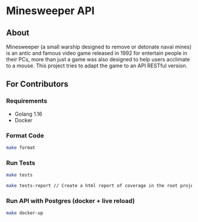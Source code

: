 # Minesweeper API
## About
Minesweeper (a small warship designed to remove or detonate naval mines) is an antic and famous video game released in 1992 for entertain people in their PCs, more than just a game was also designed to help users acclimate to a mouse.
This project tries to adapt the game to an API RESTful version.

## For Contributors
### Requirements
- Golang 1.16
- Docker

### Format Code
```bash
make format
```

### Run Tests
```bash
make tests
```

```bash
make tests-report // Create a html report of coverage in the root project folder.
```

### Run API with Postgres (docker + live reload)
```bash
make docker-up
```